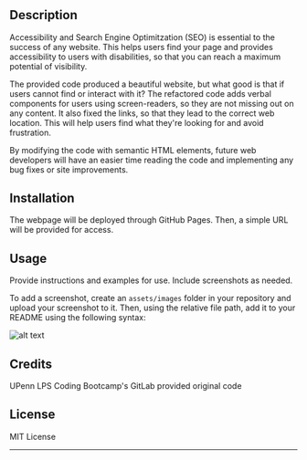 # <Horiseon-Refactor>

## Description

Accessibility and Search Engine Optimitzation (SEO) is essential to the success of any website. This helps users find your page and provides accessibility to users with disabilities, so that you can reach a maximum potential of visibility.

The provided code produced a beautiful website, but what good is that if users cannot find or interact with it? The refactored code adds verbal components for users using screen-readers, so they are not missing out on any content. It also fixed the links, so that they lead to the correct web location. This will help users find what they're looking for and avoid frustration.

By modifying the code with semantic HTML elements, future web developers will have an easier time reading the code and implementing any bug fixes or site improvements.

## Installation

The webpage will be deployed through GitHub Pages.
Then, a simple URL will be provided for access.

## Usage

Provide instructions and examples for use. Include screenshots as needed.

To add a screenshot, create an `assets/images` folder in your repository and upload your screenshot to it. Then, using the relative file path, add it to your README using the following syntax:

![alt text](assets/images/screenshot.png)

## Credits

UPenn LPS Coding Bootcamp's GitLab provided original code

## License

MIT License

---
